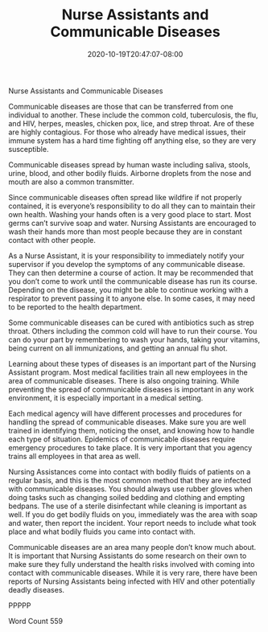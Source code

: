 ﻿---
title: "Nurse Assistants and Communicable Diseases"
date: 2020-10-19T20:47:07-08:00
description: "Text Tips for Web Success"
featured_image: "/images/Text.jpg"
tags: ["Text"]
---

Nurse Assistants and Communicable Diseases

Communicable diseases are those that can be transferred from one individual to another. These include the common cold, tuberculosis, the flu, and HIV, herpes, measles, chicken pox, lice, and strep throat. Are of these are highly contagious. For those who already have medical issues, their immune system has a hard time fighting off anything else, so they are very susceptible.  

Communicable diseases spread by human waste including saliva, stools, urine, blood, and other bodily fluids. Airborne droplets from the nose and mouth are also a common transmitter. 

Since communicable diseases often spread like wildfire if not properly contained, it is everyone’s responsibility to do all they can to maintain their own health. Washing your hands often is a very good place to start. Most germs can’t survive soap and water. Nursing Assistants are encouraged to wash their hands more than most people because they are in constant contact with other people. 

As a Nurse Assistant, it is your responsibility to immediately notify your supervisor if you develop the symptoms of any communicable disease. They can then determine a course of action. It may be recommended that you don’t come to work until the communicable disease has run its course. Depending on the disease, you might be able to continue working with a respirator to prevent passing it to anyone else. In some cases, it may need to be reported to the health department. 

Some communicable diseases can be cured with antibiotics such as strep throat. Others including the common cold will have to run their course. You can do your part by remembering to wash your hands, taking your vitamins, being current on all immunizations, and getting an annual flu shot. 

Learning about these types of diseases is an important part of the Nursing Assistant program. Most medical facilities train all new employees in the area of communicable diseases. There is also ongoing training. While preventing the spread of communicable diseases is important in any work environment, it is especially important in a medical setting. 

Each medical agency will have different processes and procedures for handling the spread of communicable diseases. Make sure you are well trained in identifying them, noticing the onset, and knowing how to handle each type of situation. Epidemics of communicable diseases require emergency procedures to take place. It is very important that you agency trains all employees in that area as well. 

Nursing Assistances come into contact with bodily fluids of patients on a regular basis, and this is the most common method that they are infected with communicable diseases. You should always use rubber gloves when doing tasks such as changing soiled bedding and clothing and empting bedpans. The use of a sterile disinfectant while cleaning is important as well. If you do get bodily fluids on you, immediately was the area with soap and water, then report the incident. Your report needs to include what took place and what bodily fluids you came into contact with. 

Communicable diseases are an area many people don’t know much about. It is important that Nursing Assistants do some research on their own to make sure they fully understand the health risks involved with coming into contact with communicable diseases. While it is very rare, there have been reports of Nursing Assistants being infected with HIV and other potentially deadly diseases.

PPPPP

Word Count 559

